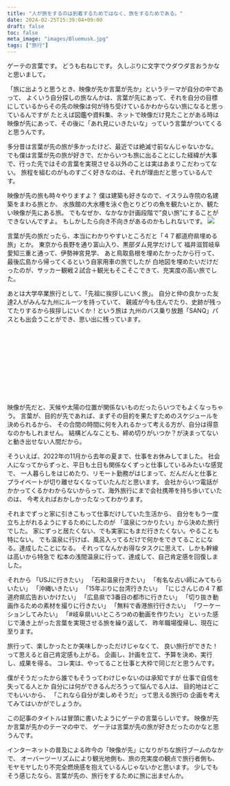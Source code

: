 ```yaml
---
title: "人が旅をするのは到着するためではなく、旅をするためである。"
date: 2024-02-25T15:39:04+09:00
draft: false
toc: false
meta_image: "images/Bluemusk.jpg"
tags: ["旅行"]
---
```

ゲーテの言葉です。
どうも右ねじです。
久しぶりに文字でウダウダ言おうかなと思いまして。<br>
<!--more-->
「旅に出ようと思うとき、映像が先か言葉が先か」というテーマが自分の中であって、
よくいう自分探しの旅なんかは、言葉が先にあって、それを自分の目標にしているからその先の映像は何が待ち受けているかわからない旅になると思っているんですが
たとえば図鑑や資料集、ネットで映像だけ見たことがある時は映像が先にあって、その後に「あれ見にいきたいな」っていう言葉がついてくると思うんです。

多分昔は言葉が先の旅が多かったけど、最近では絶滅寸前なんじゃないかな。
でも僕は言葉が先の旅が好きで、だからいつも旅に出ることにした経緯が大事で、行った先ではその言葉を実現させる以外のことは実はあまりこだわってない。
旅程を組むのがものすごく好きなのは、それが理由だと思っているんです。

映像が先の旅も時々やりますよ？
僕は建築も好きなので、イスラム寺院の名建築をまわる旅とか、
水族館の大水槽を泳ぐ色とりどりの魚を観たいとか、観たい映像が先にある旅。
でもなぜか、なかなか計画段階で”良い旅”にすることができないんですよ。
もしかしたら向き不向きがあるのかもしれないです。
![](/images/Bluemusk.jpg)

言葉が先の旅だったら、本当にわかりやすいところだと「４７都道府県埋める旅」とか。
東京から長野を通り富山入り、黒部ダム見学だけして
福井滋賀岐阜愛知三重と通って、伊勢神宮見学、
あと鳥取島根を埋めたかったから行って、
最後広島から帰ってくるという自家用車の旅でしたが
白地図を埋めたいだけだったのが、サッカー観戦２試合＋観光もそこそこできて、充実度の高い旅でした。

あとは大学卒業旅行として、「先祖に挨拶しにいく旅」。
自分と仲の良かった友達2人がみんな九州にルーツを持っていて、
親戚が今も住んでたり、史跡が残ってたりするから挨拶しにいくか！という旅は
九州のバス乗り放題「SANQ」パスとも出会うことができ、思い出に残っています。

<div class="iframely-embed"><div class="iframely-responsive" style="height: 140px; padding-bottom: 0;"><a href="https://www.sunqpass.jp/" data-iframely-url="//iframely.net/w42hiFt"></a></div></div><script async src="//iframely.net/embed.js"></script>
<br>

映像が先だと、天候や太陽の位置が関係ないものだったらいつでもよくなっちゃう。
言葉が、目的が先であれば、まずその目的を果たすためのスケジュールを決められるから、
その合間の時間に何を入れるかって考える方が、自分は得意なのかもしれません。
結構どんなことも、締め切りがいつか？が決まってないと動き出せない人間だから。

そういえば、2022年の11月から去年の夏まで、仕事をお休みしてました。
社会人になってからずっと、平日も土日も関係なくずっと仕事しているみたいな感覚で、
一人暮らしをはじめたり、リモート勤務がはじまって、だんだんと仕事とプライベートが切り離せなくなっていたんだと思います。
会社からいつ電話がかかってくるかわからないからって、海外旅行にまで会社携帯を持ち歩いていたのは、
今考えればおかしかったなってわかります。

それまでずっと家に引きこもって仕事だけしていた生活から、
自分をもう一度立ち上がれるようにするためにしたのが
「温泉につかりたい」から決めた旅行でした。
家にずっと居たくない、でも実家にもまだ行きたくない。やることも特にない。
でも温泉に行けば、風呂入ってるだけで何かをできてることになる。達成したことになる。
それってなんかお得なタスクに思えて、しかも幹線は高いから特急で
松本の浅間温泉に行って、達成して、自己肯定感を回復しました。

それから
「USJに行きたい」
「石和温泉行きたい」
「有名な占い師にみてもらいたい」
「沖縄いきたい」
「15年ぶりに台湾行きたい」
「にじさんじの４７都道府県広告おいかけたい」
「広島県で3番目の都市に行きたい」
「切り抜き動画作るための素材を撮りに行きたい」
「無料で香港旅行行きたい」
「ワーケーションしてみたい」
「#岐阜県いいところつめの動画を作りたい」
といった感じで湧き上がった言葉を実現させる旅を繰り返して、
昨年職場復帰し、現在に至ります。

旅行って、楽しかったとか美味しかっただけじゃなくて、
良い旅行ができた！って思えると自己肯定感も上がる。
企画し、計画を立て、予算を決め、実行し、成果を得る。
コレ実は、やってること仕事と大枠で同じだと思うんです。

僕がそうだったから誰でもそうってわけじゃないのは承知ですが
仕事で自信を失ってる人とか
自分には何ができるんだろうって悩んでる人は、
目的地はどこでもいいから、
「これなら自分が楽しめそうだ」って思える旅行の
企画を考えてみてはいかがでしょうか。

この記事のタイトルは冒頭に書いたようにゲーテの言葉らしいです。
映像が先か言葉が先かのテーマの中で、
ゲーテは言葉が先の旅が好きだったのかなと思うんです。

インターネットの普及による昨今の「映像が先」になりがちな旅行ブームのなかで、
オーバーツーリズムにより観光地側も、旅の充実度の観点で旅行者側も、
モヤモヤしたり不完全燃焼感を抱えているんじゃないかと思います。
少しでもそう感じたなら、言葉が先の、旅行をするために旅に出ませんか。
